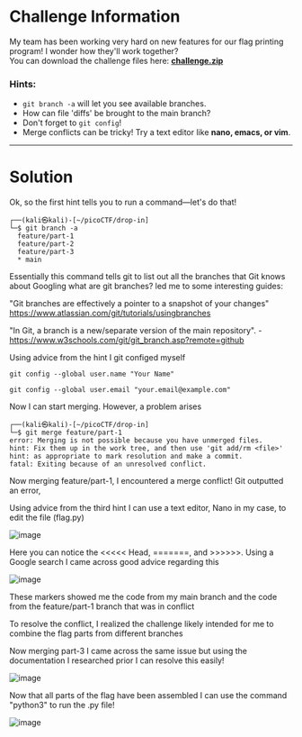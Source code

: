 # Challenge Information

My team has been working very hard on new features for our flag printing program! I wonder how they'll work together?  
You can download the challenge files here: **[challenge.zip](#)**  

### Hints:
- `git branch -a` will let you see available branches.  
- How can file 'diffs' be brought to the main branch?  
- Don't forget to `git config`!  
- Merge conflicts can be tricky! Try a text editor like **nano, emacs, or vim**.  

---

# Solution

Ok, so the first hint tells you to run a command—let's do that!  

```
┌──(kali㉿kali)-[~/picoCTF/drop-in]
└─$ git branch -a
  feature/part-1
  feature/part-2
  feature/part-3
  * main
```

Essentially this command tells git to list out all the branches that Git knows about
Googling what are git branches? led me to some interesting guides:

  "Git branches are effectively a pointer to a snapshot of your changes" https://www.atlassian.com/git/tutorials/usingbranches


  "In Git, a branch is a new/separate version of the main repository". - https://www.w3schools.com/git/git_branch.asp?remote=github

Using advice from the hint I git configed myself 

```git config --global user.name "Your Name"```

```git config --global user.email "your.email@example.com"```

Now I can start merging. However, a problem arises

```
┌──(kali㉿kali)-[~/picoCTF/drop-in]
└─$ git merge feature/part-1
error: Merging is not possible because you have unmerged files.
hint: Fix them up in the work tree, and then use 'git add/rm <file>'
hint: as appropriate to mark resolution and make a commit.
fatal: Exiting because of an unresolved conflict.
```

Now merging feature/part-1, I encountered a merge conflict! Git outputted an error,

Using advice from the third hint I can use a text editor, Nano in my case, to edit the file (flag.py)

![image](https://github.com/user-attachments/assets/90648cfe-f074-4a60-96d1-1ad7a3cc67bf)


Here you can notice the <<<<< Head, =======, and >>>>>>. Using a Google search I came across good advice regarding this


![image](https://github.com/user-attachments/assets/3d20c406-b8b3-4169-a8d7-abf3e1ed15c4)

These markers showed me the code from my main branch and the code from the feature/part-1 branch that was in conflict


To resolve the conflict, I realized the challenge likely intended for me to combine the flag parts from different branches 

Now merging part-3 I came across the same issue but using the documentation I researched prior I can resolve this easily!

![image](https://github.com/user-attachments/assets/109566cb-a030-4204-b825-ae603db2f4b8)


Now that all parts of the flag have been assembled I can use the command "python3" to run the .py file!

![image](https://github.com/user-attachments/assets/7f15e712-386a-46d0-a27a-b6a1f5485145)
